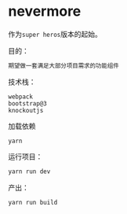 # nevermore
作为`super heros`版本的起始。

目的：
```bash
期望做一套满足大部分项目需求的功能组件
```

技术栈：

```
webpack
bootstrap@3
knockoutjs
```


加载依赖
```
yarn

```
运行项目：

```bash
yarn run dev
```

产出：
```bash
yarn run build
```
